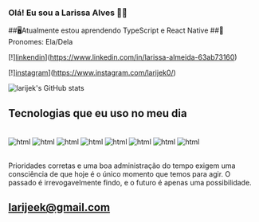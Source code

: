 ### Olá! Eu sou a Larissa Alves 👋😀

##🖥️Atualmente estou aprendendo TypeScript e React Native
##👩 Pronomes: Ela/Dela

[!][linkendin](https://img.shields.io/badge/LinkedIn-0077B5?style=for-the-badge&logo=linkedin&logoColor=white)](https://www.linkedin.com/in/larissa-almeida-63ab73160)

[!][instagram](https://img.shields.io/badge/Instagram-E4405F?style=for-the-badge&logo=instagram&logoColor=white)](https://www.instagram.com/larijek0/)

![larijek's GitHub stats](https://github-readme-stats.vercel.app/api?username=larijek&show_icons=true&theme=gruvbox)

## Tecnologias que eu uso no meu dia

<div style="display: inline_block"><br/>
<img align="center" alt="html" src="https://img.shields.io/badge/HTML-239120?style=for-the-badge&logo=html5&logoColor=white
"/>
<img align="center" alt="html" src="https://img.shields.io/badge/CSS-239120?&style=for-the-badge&logo=css3&logoColor=white"/>
<img align="center" alt="html" src="https://img.shields.io/badge/JavaScript-F7DF1E?style=for-the-badge&logo=javascript&logoColor=black"/>
<img align="center" alt="html" src="https://img.shields.io/badge/React-20232A?style=for-the-badge&logo=react&logoColor=61DAFB
"/>
<img align="center" alt="html" src="https://img.shields.io/badge/Vue.js-35495E?style=for-the-badge&logo=vue.js&logoColor=4FC08D"/>
<img align="center" alt="html" src="https://img.shields.io/badge/Angular-DD0031?style=for-the-badge&logo=angular&logoColor=white
"/>
<img align="center" alt="html" src="https://img.shields.io/badge/Bootstrap-563D7C?style=for-the-badge&logo=bootstrap&logoColor=white"/>
<img align="center" alt="html" src="https://img.shields.io/badge/Redux-593D88?style=for-the-badge&logo=redux&logoColor=white
"/>
</div><br/>

Prioridades corretas e uma boa administração do tempo exigem uma consciência de que hoje é o único momento que temos para agir.
O passado é irrevogavelmente findo, e o futuro é apenas uma possibilidade.

## larijeek@gmail.com
